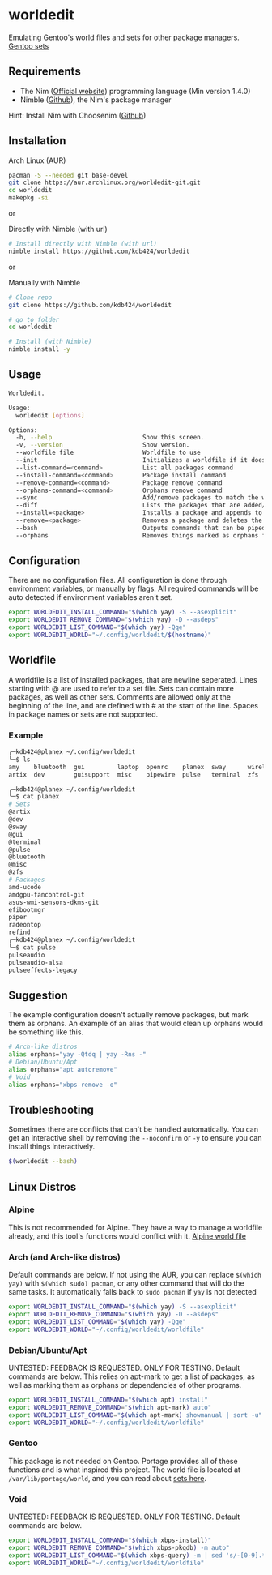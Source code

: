 # worldedit
Emulating Gentoo's world files and sets for other package managers.
[Gentoo sets](https://wiki.gentoo.org/wiki//etc/portage/sets)

## Requirements

- The Nim ([Official website](https://nim-lang.org/)) programming language (Min version 1.4.0)
- Nimble ([Github](https://github.com/nim-lang/nimble)), the Nim's package manager

Hint: Install Nim with Choosenim ([Github](https://github.com/dom96/choosenim))

## Installation
Arch Linux (AUR)

```bash
pacman -S --needed git base-devel
git clone https://aur.archlinux.org/worldedit-git.git
cd worldedit
makepkg -si
```

or

Directly with Nimble (with url)

```bash
# Install directly with Nimble (with url)
nimble install https://github.com/kdb424/worldedit
```

or

Manually with Nimble

```bash
# Clone repo
git clone https://github.com/kdb424/worldedit

# go to folder
cd worldedit

# Install (with Nimble)
nimble install -y
```

## Usage
```bash
Worldedit.

Usage:
  worldedit [options]

Options:
  -h, --help                         Show this screen.
  -v, --version                      Show version.
  --worldfile file                   Worldfile to use
  --init                             Initializes a worldfile if it does not exist
  --list-command=<command>           List all packages command
  --install-command=<command>        Package install command
  --remove-command=<command>         Package remove command
  --orphans-command=<command>        Orphans remove command
  --sync                             Add/remove packages to match the worldfile
  --diff                             Lists the packages that are added/removed
  --install=<package>                Installs a package and appends to the worldfile
  --remove=<package>                 Removes a package and deletes the entry in the worldfile
  --bash                             Outputs commands that can be piped into bash
  --orphans                          Removes things marked as orphans from your system
```

## Configuration
There are no configuration files. All configuration is done through environment
variables, or manually by flags. All required commands will be auto detected if
environment variables aren't set.

```bash
export WORLDEDIT_INSTALL_COMMAND="$(which yay) -S --asexplicit"
export WORLDEDIT_REMOVE_COMMAND="$(which yay) -D --asdeps"
export WORLDEDIT_LIST_COMMAND="$(which yay) -Qqe"
export WORLDEDIT_WORLD="~/.config/worldedit/$(hostname)"
```

## Worldfile
A worldfile is a list of installed packages, that are newline seperated.
Lines starting with @ are used to refer to a set file. Sets can contain
more packages, as well as other sets. Comments are allowed only at the
beginning of the line, and are defined with # at the start of the line.
Spaces in package names or sets are not supported.

### Example
```bash
╭─kdb424@planex ~/.config/worldedit
╰─$ ls
amy    bluetooth  gui         laptop  openrc    planex  sway      wireless
artix  dev        guisupport  misc    pipewire  pulse   terminal  zfs

╭─kdb424@planex ~/.config/worldedit
╰─$ cat planex
# Sets
@artix
@dev
@sway
@gui
@terminal
@pulse
@bluetooth
@misc
@zfs
# Packages
amd-ucode
amdgpu-fancontrol-git
asus-wmi-sensors-dkms-git
efibootmgr
piper
radeontop
refind
╭─kdb424@planex ~/.config/worldedit
╰─$ cat pulse
pulseaudio
pulseaudio-alsa
pulseeffects-legacy
```

## Suggestion
The example configuration doesn't actually remove packages, but mark them
as orphans. An example of an alias that would clean up orphans would be
something like this.
```bash
# Arch-like distros
alias orphans="yay -Qtdq | yay -Rns -"
# Debian/Ubuntu/Apt
alias orphans="apt autoremove"
# Void
alias orphans="xbps-remove -o"
```

## Troubleshooting
Sometimes there are conflicts that can't be handled automatically. You can
get an interactive shell by removing the `--noconfirm` or `-y` to ensure you can
install things interactively.
```bash
$(worldedit --bash)﻿
```

## Linux Distros

### Alpine
This is not recommended for Alpine. They have a way to manage a worldfile
already, and this tool's functions would conflict with it.
[Alpine world file](https://docs.alpinelinux.org/user-handbook/0.1a/Working/apk.html#_world) 

### Arch (and Arch-like distros)
Default commands are below. If not using the AUR, you can replace `$(which yay)` with
`$(which sudo) pacman`, or any other command that will do the same tasks. It automatically
falls back to `sudo pacman` if `yay` is not detected
```bash
export WORLDEDIT_INSTALL_COMMAND="$(which yay) -S --asexplicit"
export WORLDEDIT_REMOVE_COMMAND="$(which yay) -D --asdeps"
export WORLDEDIT_LIST_COMMAND="$(which yay) -Qqe"
export WORLDEDIT_WORLD="~/.config/worldedit/worldfile"
```

### Debian/Ubuntu/Apt
UNTESTED: FEEDBACK IS REQUESTED. ONLY FOR TESTING.
Default commands are below. This relies on apt-mark to get a list of packages, as well as
marking them as orphans or dependencies of other programs.
```bash
export WORLDEDIT_INSTALL_COMMAND="$(which apt) install"
export WORLDEDIT_REMOVE_COMMAND="$(which apt-mark) auto"
export WORLDEDIT_LIST_COMMAND="$(which apt-mark) showmanual | sort -u"
export WORLDEDIT_WORLD="~/.config/worldedit/worldfile"
```

### Gentoo
This package is not needed on Gentoo. Portage provides all of these functions
and is what inspired this project. The world file is located at 
`/var/lib/portage/world`, and you can read about 
[sets here](https://wiki.gentoo.org/wiki//etc/portage/sets).

### Void
UNTESTED: FEEDBACK IS REQUESTED. ONLY FOR TESTING.
Default commands are below.
```bash
export WORLDEDIT_INSTALL_COMMAND="$(which xbps-install)"
export WORLDEDIT_REMOVE_COMMAND="$(which xbps-pkgdb) -m auto"
export WORLDEDIT_LIST_COMMAND="$(which xbps-query) -m | sed 's/-[0-9].*//g"
export WORLDEDIT_WORLD="~/.config/worldedit/worldfile"
```
